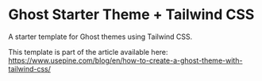 # Ghost Starter Theme + Tailwind CSS

A starter template for Ghost themes using Tailwind CSS.

This template is part of the article available here: <https://www.usepine.com/blog/en/how-to-create-a-ghost-theme-with-tailwind-css/>